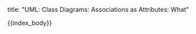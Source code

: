 <frontmatter>
title: "UML: Class Diagrams: Associations as Attributes: What"
</frontmatter>

{{index_body}}
